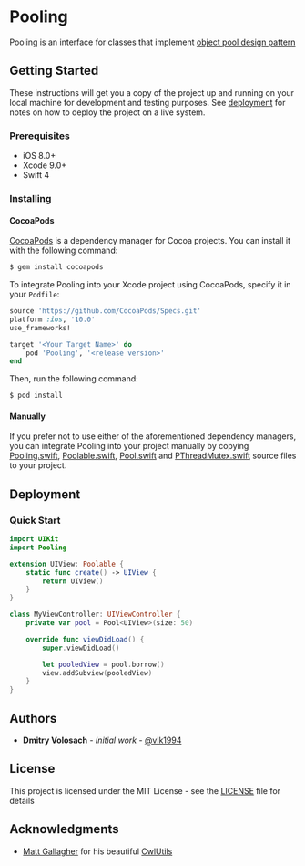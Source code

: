 # Pooling
Pooling is an interface for classes that implement [object pool design pattern](https://en.wikipedia.org/wiki/Object_pool_pattern)

## Getting Started

These instructions will get you a copy of the project up and running on your local machine for development and testing purposes. See [deployment](#deployment) for notes on how to deploy the project on a live system.

### Prerequisites

- iOS 8.0+
- Xcode 9.0+
- Swift 4

### Installing

#### CocoaPods

[CocoaPods](http://cocoapods.org) is a dependency manager for Cocoa projects. You can install it with the following command:

```bash
$ gem install cocoapods
```

To integrate Pooling into your Xcode project using CocoaPods, specify it in your `Podfile`:

```ruby
source 'https://github.com/CocoaPods/Specs.git'
platform :ios, '10.0'
use_frameworks!

target '<Your Target Name>' do
    pod 'Pooling', '<release version>'
end
```

Then, run the following command:

```bash
$ pod install
```

#### Manually

If you prefer not to use either of the aforementioned dependency managers, you can integrate Pooling into your project manually by copying [Pooling.swift](/src/Pooling.swift), [Poolable.swift](/src/Poolable.swift), [Pool.swift](/src/Pool.swift) and [PThreadMutex.swift](/src/PThreadMutex.swift) source files to your project.

## Deployment

### Quick Start

```swift
import UIKit
import Pooling

extension UIView: Poolable {
    static func create() -> UIView {
        return UIView()
    }
}

class MyViewController: UIViewController {
    private var pool = Pool<UIView>(size: 50)

    override func viewDidLoad() {
        super.viewDidLoad()

        let pooledView = pool.borrow()
        view.addSubview(pooledView)
    }
}
``` 

## Authors

* **Dmitry Volosach** - *Initial work* - [@vlk1994](https://twitter.com/vlk1994)

## License

This project is licensed under the MIT License - see the [LICENSE](LICENSE) file for details

## Acknowledgments

* [Matt Gallagher](https://github.com/mattgallagher) for his beautiful [CwlUtils](https://github.com/mattgallagher/CwlUtils)